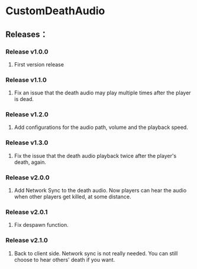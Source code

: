 # CustomDeathAudio
## Releases：
### Release v1.0.0
1. First version release

### Release v1.1.0
1. Fix an issue that the death audio may play multiple times after the player is dead.

### Release v1.2.0
1. Add configurations for the audio path, volume and the playback speed.

### Release v1.3.0
1. Fix the issue that the death audio playback twice after the player's death, again.

### Release v2.0.0
1. Add Network Sync to the death audio. Now players can hear the audio when other players get killed, at some distance.

### Release v2.0.1
1. Fix despawn function.

### Release v2.1.0
1. Back to client side. Network sync is not really needed. You can still choose to hear others' death if you want.